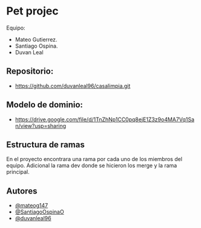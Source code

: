 
#  Pet projec

Equipo:
- Mateo Gutierrez.
- Santiago Ospina.
- Duvan Leal



## Repositorio: 
-  https://github.com/duvanleal96/casalimpia.git

## Modelo de dominio: 
- https://drive.google.com/file/d/1TnZhNp1CC0pq8ejE1Z3z9o4MA7Vq1San/view?usp=sharing


## Estructura de ramas

En el proyecto encontrara una rama por cada uno de los miembros del equipo.
Adicional la rama dev donde se hicieron los merge y la rama principal. 




## Autores

- [@mateog147](https://github.com/mateog147)
- [@SantiagoOspinaO](https://github.com/SantiagoOspinaO)
- [@duvanleal96](https://github.com/duvanleal96)

